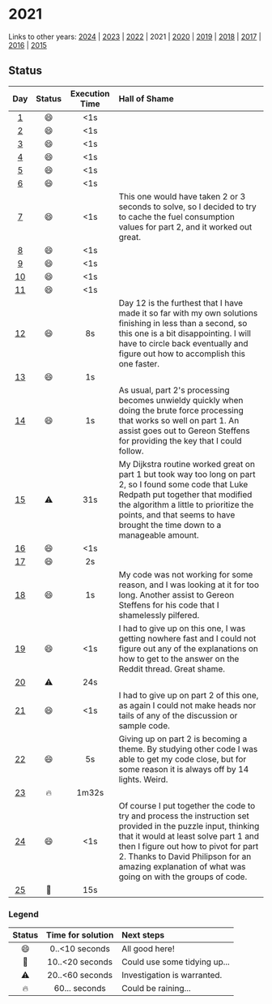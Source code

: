# 2021

Links to other years: 
[2024](https://github.com/Wave39/AdventOfCode/blob/master/AdventOfCode/Puzzles/2024/README.md) |
[2023](https://github.com/Wave39/AdventOfCode/blob/master/AdventOfCode/Puzzles/2023/README.md) |
[2022](https://github.com/Wave39/AdventOfCode/blob/master/AdventOfCode/Puzzles/2022/README.md) |
2021 |
[2020](https://github.com/Wave39/AdventOfCode/blob/master/AdventOfCode/Puzzles/2020/README.md) |
[2019](https://github.com/Wave39/AdventOfCode/blob/master/AdventOfCode/Puzzles/2019/README.md) |
[2018](https://github.com/Wave39/AdventOfCode/blob/master/AdventOfCode/Puzzles/2018/README.md) |
[2017](https://github.com/Wave39/AdventOfCode/blob/master/AdventOfCode/Puzzles/2017/README.md) |
[2016](https://github.com/Wave39/AdventOfCode/blob/master/AdventOfCode/Puzzles/2016/README.md) |
[2015](https://github.com/Wave39/AdventOfCode/blob/master/AdventOfCode/Puzzles/2015/README.md)

## Status

| Day | Status | Execution Time | Hall of Shame |
| :---: | :---: | :---: | :--- |
| [1](https://adventofcode.com/2021/day/1) | :smile: | <1s |
| [2](https://adventofcode.com/2021/day/2) | :smile: | <1s |
| [3](https://adventofcode.com/2021/day/3) | :smile: | <1s |
| [4](https://adventofcode.com/2021/day/4) | :smile: | <1s |
| [5](https://adventofcode.com/2021/day/5) | :smile: | <1s |
| [6](https://adventofcode.com/2021/day/6) | :smile: | <1s |
| [7](https://adventofcode.com/2021/day/7) | :smile: | <1s | This one would have taken 2 or 3 seconds to solve, so I decided to try to cache the fuel consumption values for part 2, and it worked out great. |
| [8](https://adventofcode.com/2021/day/8) | :smile: | <1s |
| [9](https://adventofcode.com/2021/day/9) | :smile: | <1s |
| [10](https://adventofcode.com/2021/day/10) | :smile: | <1s |
| [11](https://adventofcode.com/2021/day/11) | :smile: | <1s |
| [12](https://adventofcode.com/2021/day/12) | :smile: | 8s | Day 12 is the furthest that I have made it so far with my own solutions finishing in less than a second, so this one is a bit disappointing. I will have to circle back eventually and figure out how to accomplish this one faster. |
| [13](https://adventofcode.com/2021/day/13) | :smile: | 1s |
| [14](https://adventofcode.com/2021/day/14) | :smile: | 1s | As usual, part 2's processing becomes unwieldy quickly when doing the brute force processing that works so well on part 1. An assist goes out to Gereon Steffens for providing the key that I could follow. |
| [15](https://adventofcode.com/2021/day/15) | :warning: | 31s | My Dijkstra routine worked great on part 1 but took way too long on part 2, so I found some code that Luke Redpath put together that modified the algorithm a little to prioritize the points, and that seems to have brought the time down to a manageable amount. |
| [16](https://adventofcode.com/2021/day/16) | :smile: | <1s |
| [17](https://adventofcode.com/2021/day/17) | :smile: | 2s |
| [18](https://adventofcode.com/2021/day/18) | :smile: | 1s | My code was not working for some reason, and I was looking at it for too long. Another assist to Gereon Steffens for his code that I shamelessly pilfered. |
| [19](https://adventofcode.com/2021/day/19) | :smile: | <1s | I had to give up on this one, I was getting nowhere fast and I could not figure out any of the explanations on how to get to the answer on the Reddit thread. Great shame. |
| [20](https://adventofcode.com/2021/day/20) | :warning: | 24s |
| [21](https://adventofcode.com/2021/day/21) | :smile: | <1s | I had to give up on part 2 of this one, as again I could not make heads nor tails of any of the discussion or sample code. |
| [22](https://adventofcode.com/2021/day/22) | :smile: | 5s | Giving up on part 2 is becoming a theme. By studying other code I was able to get my code close, but for some reason it is always off by 14 lights. Weird. |
| [23](https://adventofcode.com/2021/day/23) | :fire: | 1m32s |
| [24](https://adventofcode.com/2021/day/24) | :smile: | <1s | Of course I put together the code to try and process the instruction set provided in the puzzle input, thinking that it would at least solve part 1 and then I figure out how to pivot for part 2. Thanks to David Philipson for an amazing explanation of what was going on with the groups of code. |
| [25](https://adventofcode.com/2021/day/20) | :eyes: | 15s |

### Legend

| Status | Time for solution | Next steps |
| :---: | :---: | :--- |
| :smile: | 0..<10 seconds | All good here! |
| :eyes: | 10..<20 seconds | Could use some tidying up... |
| :warning: | 20..<60 seconds | Investigation is warranted. |
| :fire: | 60... seconds | Could be raining... |
